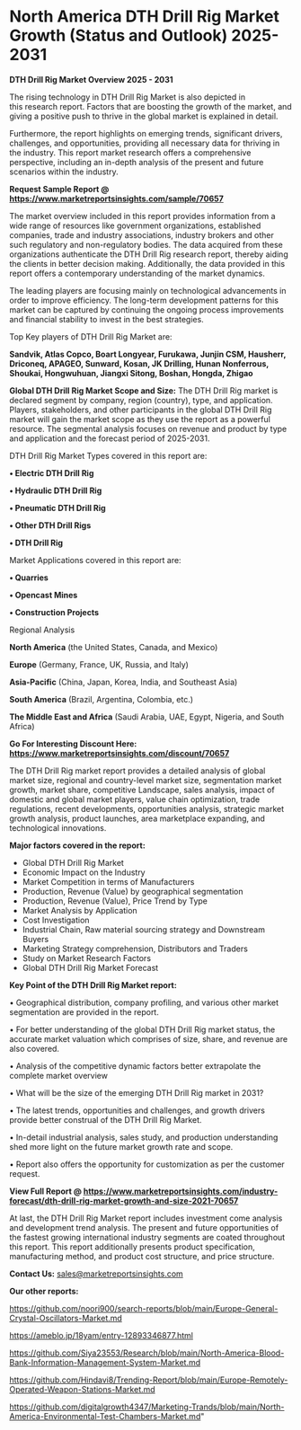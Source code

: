 # North America DTH Drill Rig Market Growth (Status and Outlook) 2025-2031

<Strong> DTH Drill Rig Market Overview 2025 - 2031</strong>

The rising technology in DTH Drill Rig Market is also depicted in this research report. Factors that are boosting the growth of the market, and giving a positive push to thrive in the global market is explained in detail.

Furthermore, the report highlights on emerging trends, significant drivers, challenges, and opportunities, providing all necessary data for thriving in the industry. This report market research offers a comprehensive perspective, including an in-depth analysis of the present and future scenarios within the industry.

<strong>Request Sample Report @ <a href=https://www.marketreportsinsights.com/sample/70657>https://www.marketreportsinsights.com/sample/70657</a></strong>

The market overview included in this report provides information from a wide range of resources like government organizations, established companies, trade and industry associations, industry brokers and other such regulatory and non-regulatory bodies. The data acquired from these organizations authenticate the DTH Drill Rig research report, thereby aiding the clients in better decision making. Additionally, the data provided in this report offers a contemporary understanding of the market dynamics.

The leading players are focusing mainly on technological advancements in order to improve efficiency. The long-term development patterns for this market can be captured by continuing the ongoing process improvements and financial stability to invest in the best strategies.

Top Key players of DTH Drill Rig Market are:

<strong>Sandvik, Atlas Copco, Boart Longyear, Furukawa, Junjin CSM, Hausherr, Driconeq, APAGEO, Sunward, Kosan, JK Drilling, Hunan Nonferrous, Shoukai, Hongwuhuan, Jiangxi Sitong, Boshan, Hongda, Zhigao</strong>

<strong><b>Global DTH Drill Rig Market Scope and Size:</b></strong>
The DTH Drill Rig market is declared segment by company, region (country), type, and application. Players, stakeholders, and other participants in the global DTH Drill Rig market will gain the market scope as they use the report as a powerful resource. The segmental analysis focuses on revenue and product by type and application and the forecast period of 2025-2031.

DTH Drill Rig Market Types covered in this report are:

<strong>• Electric DTH Drill Rig

• Hydraulic DTH Drill Rig

• Pneumatic DTH Drill Rig

• Other DTH Drill Rigs

• DTH Drill Rig</strong>

Market Applications covered in this report are:

<strong>• Quarries

• Opencast Mines

• Construction Projects</strong> 

Regional Analysis

<strong>North America</strong> (the United States, Canada, and Mexico)

<strong>Europe</strong> (Germany, France, UK, Russia, and Italy)

<strong>Asia-Pacific</strong> (China, Japan, Korea, India, and Southeast Asia)

<strong>South America</strong> (Brazil, Argentina, Colombia, etc.)

<strong>The Middle East and Africa</strong> (Saudi Arabia, UAE, Egypt, Nigeria, and South Africa)

<strong>Go For Interesting Discount Here: <a href=https://www.marketreportsinsights.com/discount/70657>https://www.marketreportsinsights.com/discount/70657</a></strong>

The DTH Drill Rig market report provides a detailed analysis of global market size, regional and country-level market size, segmentation market growth, market share, competitive Landscape, sales analysis, impact of domestic and global market players, value chain optimization, trade regulations, recent developments, opportunities analysis, strategic market growth analysis, product launches, area marketplace expanding, and technological innovations.

<strong><b>Major factors covered in the report:</b></strong>
<ul>
  <li>Global DTH Drill Rig Market </li>
  <li>Economic Impact on the Industry</li>
  <li>Market Competition in terms of Manufacturers</li>
  <li>Production, Revenue (Value) by geographical segmentation</li>
  <li>Production, Revenue (Value), Price Trend by Type</li>
  <li>Market Analysis by Application</li>
  <li>Cost Investigation</li>
  <li>Industrial Chain, Raw material sourcing strategy and Downstream Buyers</li>
  <li>Marketing Strategy comprehension, Distributors and Traders</li>
  <li>Study on Market Research Factors</li>
  <li>Global DTH Drill Rig Market Forecast</li>
</ul>

<strong><b>Key Point of the DTH Drill Rig Market report:</b></strong>

• Geographical distribution, company profiling, and various other market segmentation are provided in the report.

• For better understanding of the global DTH Drill Rig market status, the accurate market valuation which comprises of size, share, and revenue are also covered.

• Analysis of the competitive dynamic factors better extrapolate the complete market overview

• What will be the size of the emerging DTH Drill Rig market in 2031?

• The latest trends, opportunities and challenges, and growth drivers provide better construal of the DTH Drill Rig Market.

• In-detail industrial analysis, sales study, and production understanding shed more light on the future market growth rate and scope.

• Report also offers the opportunity for customization as per the customer request.

<strong><b>View Full Report @ <a href=https://www.marketreportsinsights.com/industry-forecast/dth-drill-rig-market-growth-and-size-2021-70657>https://www.marketreportsinsights.com/industry-forecast/dth-drill-rig-market-growth-and-size-2021-70657</a></b></strong>


At last, the DTH Drill Rig Market report includes investment come analysis and development trend analysis. The present and future opportunities of the fastest growing international industry segments are coated throughout this report. This report additionally presents product specification, manufacturing method, and product cost structure, and price structure.

<strong>Contact Us:</strong>
sales@marketreportsinsights.com

<strong>Our other reports:</strong>

<a href=https://github.com/noori900/search-reports/blob/main/Europe-General-Crystal-Oscillators-Market.md>https://github.com/noori900/search-reports/blob/main/Europe-General-Crystal-Oscillators-Market.md</a>

<a href=https://ameblo.jp/18yam/entry-12893346877.html>https://ameblo.jp/18yam/entry-12893346877.html</a>

<a href=https://github.com/Siya23553/Research/blob/main/North-America-Blood-Bank-Information-Management-System-Market.md>https://github.com/Siya23553/Research/blob/main/North-America-Blood-Bank-Information-Management-System-Market.md</a>

<a href=https://github.com/Hindavi8/Trending-Report/blob/main/Europe-Remotely-Operated-Weapon-Stations-Market.md>https://github.com/Hindavi8/Trending-Report/blob/main/Europe-Remotely-Operated-Weapon-Stations-Market.md</a>

<a href=https://github.com/digitalgrowth4347/Marketing-Trands/blob/main/North-America-Environmental-Test-Chambers-Market.md>https://github.com/digitalgrowth4347/Marketing-Trands/blob/main/North-America-Environmental-Test-Chambers-Market.md</a>"

